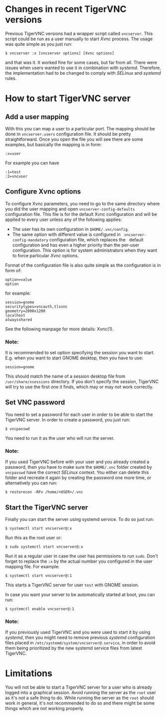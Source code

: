 # Changes in recent TigerVNC versions
Previous TigerVNC versions had a wrapper script called `vncserver`. This
script could be run as a user manually to start *Xvnc* process. The
usage was quite simple as you just run:
```
$ vncserver :x [vncserver options] [Xvnc options]
```
and that was it. It worked fine for some cases, but far from all. There
were issues when users wanted to use it in combination with *systemd*.
Therefore, the implementation had to be changed to comply with *SELinux*
and *systemd* rules.

# How to start TigerVNC server
## Add a user mapping
With this you can map a user to a particular port. The mapping should be
done in `vncserver.users` configuration file. It should be pretty
straightforward. Once you open the file you will see there are some
examples, but basically the mapping is in form:
```
:x=user
```
For example you can have
```
:1=test
:2=vncuser
```

## Configure Xvnc options
To configure Xvnc parameters, you need to go to the same directory where
you did the user mapping and open `vncserver-config-defaults`
configuration file. This file is for the default Xvnc configuration and
will be applied to every user unless any of the following applies:
* The user has its own configuration in `$HOME/.vnc/config`.
* The same option with different value is configured in 
  `vncserver-config-mandatory` configuration file, which replaces the
  default configuration and has even a higher priority than the per-user
  configuration. This option is for system administrators when they want
  to force particular *Xvnc* options.

Format of the configuration file is also quite simple as the
configuration is in form of:
```
option=value
option
```
for example:
```
session=gnome
securitytypes=vncauth,tlsvnc
geometry=2000x1200
localhost
alwaysshared
```
See the following manpage for more details: Xvnc(1).

### Note:
It is recommended to set option specifying the session you want to
start. E.g. when you want to start GNOME desktop, then you have to use:
```
session=gnome
```
This should match the name of a session desktop file from
`/usr/share/xsessions` directory. If you don't specify the session,
TigerVNC will try to use the first one it finds, which may or may not
work correctly.

## Set VNC password
You need to set a password for each user in order to be able to start
the TigerVNC server. In order to create a password, you just run:
```
$ vncpasswd
```
You need to run it as the user who will run the server. 

### Note:
If you used TigerVNC before with your user and you already created a
password, then you have to make sure the `$HOME/.vnc` folder created by
`vncpasswd` have the correct *SELinux* context. You either can delete
this folder and recreate it again by creating the password one more
time, or alternatively you can run:
```
$ restorecon -RFv /home/<USER>/.vnc
```

## Start the TigerVNC server
Finally you can start the server using systemd service. To do so just
run:
```
$ systemctl start vncserver@:x
```
Run this as the root user or:
```
$ sudo systemctl start vncserver@:x
```
Run it as a regular user in case the user has permissions to run `sudo`.
Don't forget to replace the `:x` by the actual number you configured in
the user mapping file. For example:
```
$ systemctl start vncserver@:1
```
This starts a TigerVNC server for user `test` with GNOME session.

In case you want your server to be automatically started at boot, you
can run:
```
$ systemctl enable vncserver@:1
```

### Note:
If you previously used TigerVNC and you were used to start it by using
*systemd*, then you might need to remove previous *systemd*
configuration files placed in `/etc/systemd/system/vncserver@.service`,
in order to avoid them being prioritized by the new systemd service
files from latest TigerVNC.

# Limitations
You will not be able to start a TigerVNC server for a user who is
already logged into a graphical session. Avoid running the server as the
`root` user as it's not a safe thing to do. While running the server as
the `root` should work in general, it's not recommended to do so and
there might be some things which are not working properly.
